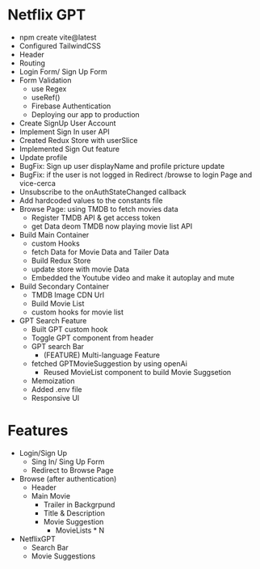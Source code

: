 # Netflix GPT

- npm create vite@latest
- Configured TailwindCSS
- Header
- Routing
- Login Form/ Sign Up Form
- Form Validation
  - use Regex
  - useRef()
  - Firebase Authentication
  - Deploying our app to production
- Create SignUp User Account
- Implement Sign In user API
- Created Redux Store with userSlice
- Implemented Sign Out feature
- Update profile
- BugFix: Sign up user displayName and profile pricture update
- BugFix: if the user is not logged in Redirect /browse to login Page and vice-cerca
- Unsubscribe to the onAuthStateChanged callback
- Add hardcoded values to the constants file
- Browse Page: using TMDB to fetch movies data
  - Register TMDB API & get access token
  - get Data deom TMDB now playing movie list API
- Build Main Container
  - custom Hooks
  - fetch Data for Movie Data and Tailer Data
  - Build Redux Store
  - update store with movie Data
  - Embedded the Youtube video and make it autoplay and mute
- Build Secondary Container
  - TMDB Image CDN Url
  - Build Movie List
  - custom hooks for movie list
- GPT Search Feature
  - Built GPT custom hook
  - Toggle GPT component from header
  - GPT search Bar
    - (FEATURE) Multi-language Feature
  - fetched GPTMovieSuggestion by using openAi
    - Reused MovieList component to build Movie Suggsetion
  - Memoization
  - Added .env file
  - Responsive UI

# Features

- Login/Sign Up
  - Sing In/ Sing Up Form
  - Redirect to Browse Page
- Browse (after authentication)
  - Header
  - Main Movie
    - Trailer in Backgrpund
    - Title & Description
    - Movie Suggestion
      - MovieLists \* N
- NetflixGPT
  - Search Bar
  - Movie Suggestions
